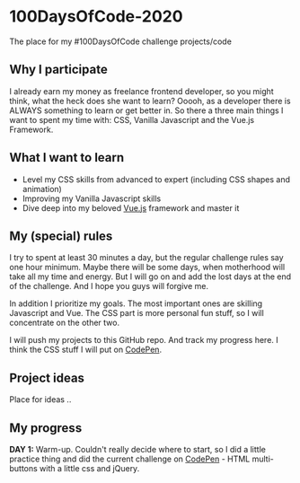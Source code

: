 # 100DaysOfCode-2020
The place for my #100DaysOfCode challenge projects/code 

## Why I participate
I already earn my money as freelance frontend developer, so you might think, what the heck does she want to learn? Ooooh, as a developer there is ALWAYS something to learn or get better in. So there a three main things I want to spent my time with: CSS, Vanilla Javascript and the Vue.js Framework. 

## What I want to learn

- Level my CSS skills from advanced to expert (including CSS shapes and animation)
- Improving my Vanilla Javascript skills
- Dive deep into my beloved [Vue.js](https://vuejs.org/) framework and master it

## My (special) rules
I try to spent at least 30 minutes a day, but the regular challenge rules say one hour minimum. Maybe there will be some days, when motherhood will take all my time and energy. But I will go on and add the lost days at the end of the challenge. And I hope you guys will forgive me.

In addition I prioritize my goals. The most important ones are skilling Javascript and Vue. The CSS part is more personal fun stuff, so I will concentrate on the other two.

I will push my projects to this GitHub repo. And track my progress here.
I think the CSS stuff I will put on [CodePen](https://codepen.io/miazura).

## Project ideas
Place for ideas ..

## My progress

**DAY 1:** Warm-up. Couldn't really decide where to start, so I did a little practice thing and did the current challenge on [CodePen](https://codepen.io/miazura/pen/qBExLdw) - HTML multi-buttons with a little css and jQuery.
